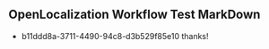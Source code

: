 ## OpenLocalization Workflow Test MarkDown
* b11ddd8a-3711-4490-94c8-d3b529f85e10 thanks!

<!--HONumber=Aug16_HO4-->


